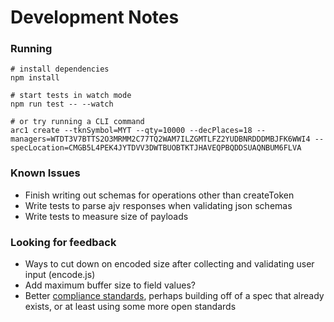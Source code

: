 # Development Notes

### Running

```
# install dependencies
npm install

# start tests in watch mode
npm run test -- --watch

# or try running a CLI command
arc1 create --tknSymbol=MYT --qty=10000 --decPlaces=18 --managers=WTDT3V7BTTS2O3MRMM2C77TQ2WAM7ILZGMTLFZ2YUDBNRDDDMBJFK6WWI4 --specLocation=CMGB5L4PEK4JYTDVV3DWTBUOBTKTJHAVEQPBQDDSUAQNBUM6FLVA
```

### Known Issues

- Finish writing out schemas for operations other than createToken
- Write tests to parse ajv responses when validating json schemas
- Write tests to measure size of payloads

### Looking for feedback

- Ways to cut down on encoded size after collecting and validating user input (encode.js)
- Add maximum buffer size to field values?
- Better [compliance standards](./compliance), perhaps building off of a spec that already exists, or at least using some more open standards
